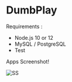 # DumbPlay

Requirements :
- Node.js 10 or 12
- MySQL / PostgreSQL
- Test 

Apps Screenshot!

![SS](https://i.ibb.co/MGhT8bW/home.png)




